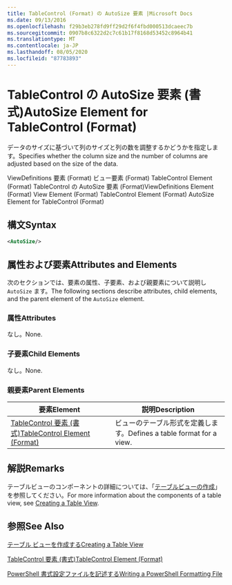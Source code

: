 ```yaml
---
title: TableControl (Format) の AutoSize 要素 |Microsoft Docs
ms.date: 09/13/2016
ms.openlocfilehash: f29b3eb278fd9ff29d2f6f4fbd000513dcaeec7b
ms.sourcegitcommit: 0907b8c6322d2c7c61b17f8168d53452c8964b41
ms.translationtype: MT
ms.contentlocale: ja-JP
ms.lasthandoff: 08/05/2020
ms.locfileid: "87783893"
---
```

# <a name="autosize-element-for-tablecontrol-format"></a><span data-ttu-id="fee76-102">TableControl の AutoSize 要素 (書式)</span><span class="sxs-lookup"><span data-stu-id="fee76-102">AutoSize Element for TableControl (Format)</span></span>

<span data-ttu-id="fee76-103">データのサイズに基づいて列のサイズと列の数を調整するかどうかを指定します。</span><span class="sxs-lookup"><span data-stu-id="fee76-103">Specifies whether the column size and the number of columns are adjusted based on the size of the data.</span></span>

<span data-ttu-id="fee76-104">ViewDefinitions 要素 (Format) ビュー要素 (Format) TableControl Element (Format) TableControl の AutoSize 要素 (Format)</span><span class="sxs-lookup"><span data-stu-id="fee76-104">ViewDefinitions Element (Format) View Element (Format) TableControl Element (Format) AutoSize Element for TableControl (Format)</span></span>

## <a name="syntax"></a><span data-ttu-id="fee76-105">構文</span><span class="sxs-lookup"><span data-stu-id="fee76-105">Syntax</span></span>

```xml
<AutoSize/>
```

## <a name="attributes-and-elements"></a><span data-ttu-id="fee76-106">属性および要素</span><span class="sxs-lookup"><span data-stu-id="fee76-106">Attributes and Elements</span></span>

<span data-ttu-id="fee76-107">次のセクションでは、要素の属性、子要素、および親要素について説明し `AutoSize` ます。</span><span class="sxs-lookup"><span data-stu-id="fee76-107">The following sections describe attributes, child elements, and the parent element of the `AutoSize` element.</span></span>

### <a name="attributes"></a><span data-ttu-id="fee76-108">属性</span><span class="sxs-lookup"><span data-stu-id="fee76-108">Attributes</span></span>

<span data-ttu-id="fee76-109">なし。</span><span class="sxs-lookup"><span data-stu-id="fee76-109">None.</span></span>

### <a name="child-elements"></a><span data-ttu-id="fee76-110">子要素</span><span class="sxs-lookup"><span data-stu-id="fee76-110">Child Elements</span></span>

<span data-ttu-id="fee76-111">なし。</span><span class="sxs-lookup"><span data-stu-id="fee76-111">None.</span></span>

### <a name="parent-elements"></a><span data-ttu-id="fee76-112">親要素</span><span class="sxs-lookup"><span data-stu-id="fee76-112">Parent Elements</span></span>

|<span data-ttu-id="fee76-113">要素</span><span class="sxs-lookup"><span data-stu-id="fee76-113">Element</span></span>|<span data-ttu-id="fee76-114">説明</span><span class="sxs-lookup"><span data-stu-id="fee76-114">Description</span></span>|
|-------------|-----------------|
|[<span data-ttu-id="fee76-115">TableControl 要素 (書式)</span><span class="sxs-lookup"><span data-stu-id="fee76-115">TableControl Element (Format)</span></span>](./tablecontrol-element-format.md)|<span data-ttu-id="fee76-116">ビューのテーブル形式を定義します。</span><span class="sxs-lookup"><span data-stu-id="fee76-116">Defines a table format for a view.</span></span>|

## <a name="remarks"></a><span data-ttu-id="fee76-117">解説</span><span class="sxs-lookup"><span data-stu-id="fee76-117">Remarks</span></span>

<span data-ttu-id="fee76-118">テーブルビューのコンポーネントの詳細については、「[テーブルビューの作成](./creating-a-table-view.md)」を参照してください。</span><span class="sxs-lookup"><span data-stu-id="fee76-118">For more information about the components of a table view, see [Creating a Table View](./creating-a-table-view.md).</span></span>

## <a name="see-also"></a><span data-ttu-id="fee76-119">参照</span><span class="sxs-lookup"><span data-stu-id="fee76-119">See Also</span></span>

[<span data-ttu-id="fee76-120">テーブル ビューを作成する</span><span class="sxs-lookup"><span data-stu-id="fee76-120">Creating a Table View</span></span>](./creating-a-table-view.md)

[<span data-ttu-id="fee76-121">TableControl 要素 (書式)</span><span class="sxs-lookup"><span data-stu-id="fee76-121">TableControl Element (Format)</span></span>](./tablecontrol-element-format.md)

[<span data-ttu-id="fee76-122">PowerShell 書式設定ファイルを記述する</span><span class="sxs-lookup"><span data-stu-id="fee76-122">Writing a PowerShell Formatting File</span></span>](./writing-a-powershell-formatting-file.md)
